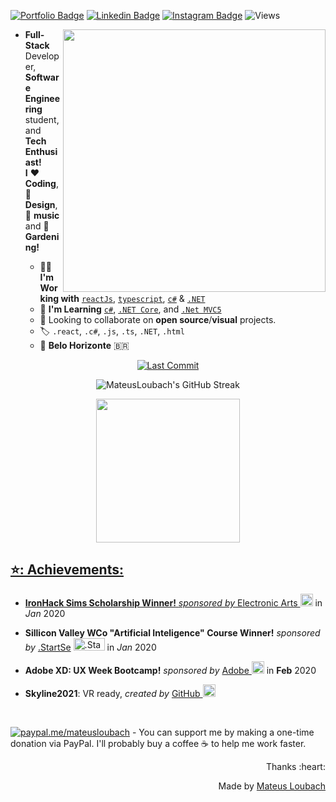
[streak]: https://streak-stats.demolab.com?user=mateusloubach&theme=blood&hide_border=true&date_format=M%20j%5B%2C%20Y%5D&card_width=750
[readme]: https://github-readme-stats.vercel.app/api/pin/?username=mateusloubach&repo=cactolandia
[![Portfolio Badge](https://img.shields.io/badge/-Github.Io-ff5757?style=flat-square&logo=vercel&logoColor=white&link=https://mateusloubach.github.io/)](https://mateusloubach.github.io/) 
[![Linkedin Badge](https://img.shields.io/badge/-LinkedIn%20-0088cc?style=flat-square&logo=Linkedin&logoColor=white&link=https://www.linkedin.com/in/mateusloubach/)](https://www.linkedin.com/in/mateusloubach/) 
[![Instagram Badge](https://img.shields.io/badge/-Instagram%20-ffdc80?style=flat-square&logo=Instagram&logoColor=white&link=https://https://www.instagram.com/matt_lbach/)](https://www.instagram.com/matt_lbach/) 
![Views](https://komarev.com/ghpvc/?username=mateusloubach&style=flat-square&color=00d27f&label=Visitors&label_color=%bef9c6)


<img align='right' width=420 src="https://websolutions593.com/wp-content/uploads/2022/05/diseno-web-local-ecuador.gif">

<!-- HEADER 
<h3 align="center">
Hello World!👋🏽<br> Welcome to my Github!
</h3> -->



<!-- ABOUT ME -->
- **Full-Stack** Developer, **Software Engineering** student, and **Tech Enthusiast!** <br>
**I** :heart: **Coding**, :art: **Design**, :musical_note: **music** and :seedling: **Gardening!**

  - :man_technologist: **I'm Working with** [`reactJs`](https://reactjs.org/), [`typescript`](https://www.typescriptlang.org/), [`c#`](https://docs.microsoft.com/en-us/dotnet/csharp/) & [`.NET`](https://docs.microsoft.com/en-us/aspnet/core/?view=aspnetcore-6.0)
  - :seedling: **I'm Learning** [`c#`](https://docs.microsoft.com/en-us/dotnet/csharp/), [`.NET Core`](https://docs.microsoft.com/en-us/aspnet/core/?view=aspnetcore-6.0), and [`.Net MVC5`]( https://docs.microsoft.com/en-us/aspnet/mvc/overview/getting-started/introduction/getting-started)
  - 🤝 Looking to collaborate on **open source**/**visual** projects.
  - :label: `.react`, `.c#`, `.js`, `.ts`, `.NET`, `.html`
  - :round_pushpin: **Belo Horizonte** :brazil:
 
<p align="center">
  <a href="https://github.com/mateusloubach/mateusloubach/commits/main">
    <img alt="Last Commit" src="https://img.shields.io/github/last-commit/mateusloubach/mateusloubach">
  </a>
</p>

<div align="center">
  
![MateusLoubach's GitHub Streak][streak]
  
</div>

<div align="center">
  
  <a href="https://github.com/mateusloubach">
  <img height="230em" src="https://github-readme-stats.vercel.app/api?username=mateusloubach&show_icons=true&theme=swift&rank_icon=github&card_width=510&hide_border=true&bg_color=white&icon_color=ff5f5f&title_color=ff5f5f&text_color=686868&hide=contribs"/>
    
</div>

## ⭐: Achievements:

- **IronHack Sims Scholarship Winner!**   *sponsored by* <a href="https://www.ea.com/">Electronic Arts </a>
  <img src="https://upload.wikimedia.org/wikipedia/commons/0/0d/Electronic-Arts-Logo.svg" alt="EA" width="20" height="20"/> in *Jan* 2020<br>

- **Sillicon Valley WCo "Artificial Inteligence" Course Winner!** *sponsored by* <a href="https://www.startse.com/">.StartSe</a>
<img src="https://login.startse.com/img/startse-logo.svg" alt=".StartSe" width="50" height="20"/> in *Jan* 2020<br>

- **Adobe XD: UX Week Bootcamp!** *sponsored by* <a href="https://www.adobe.com/">Adobe </a>
  <img src="https://upload.wikimedia.org/wikipedia/commons/thumb/c/c2/Adobe_XD_CC_icon.svg/512px-Adobe_XD_CC_icon.svg.png" alt="AdobeXD" width="20" height="20"/> in **Feb** 2020
  
- **Skyline2021**: VR ready, *created by* <a href="https://skyline.github.com/mateusloubach/2021">GitHub </a>
     <img src="https://cdn-icons-png.flaticon.com/512/1051/1051377.png?w=360" alt="github21"  width="20" height="20"/>

<!-- 

**Next Level Week**  <a href="https://rocketseat.com.br/">@Rocketseat</a> :rocket:
 - :recycle: **eColeta** - é um app que conecta entidades de coleta de resíduos orgânicos e inorgânicos as pessoas que precisam descartar 
 seus resíduos de maneira ecológica.
 Projeto desenvolvido durante a **NLW #1** de *01 a 07 de Junho*.
 - :mortar_board: **Proffy** - é uma aplicação web cujo objetivo é conectar pessoas que querem dar aulas particulares à pessoas que precisam delas. 
 Projeto desenvolvido durante a **NLW #2** de *04 a 08 de Agosto*.
 - :smiley: **hAppy** - Este projeto tem como objetivo conectar pessoas a orfanatos, trazendo felicidade para crianças de toda a região. Projeto desenvolvido durante a **NLW #3** de *12 a 16 de Outubro*.
-->

<br>

[![paypal.me/mateusloubach](https://ionicabizau.github.io/badges/paypal.svg)](https://www.paypal.me/mateusloubach) - You can support me by making a one-time donation via PayPal. I'll probably buy a coffee :coffee: to help me work faster.

<!--![Profile Views](https://komarev.com/ghpvc/?username=mateusloubach&style=flat-square&color=ffdc80)-->



<div align="right">Thanks :heart:
    
Made by [Mateus Loubach](https://github.com/mateusloubach)
